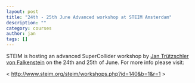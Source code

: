 ```yaml
---
layout: post
title: "24th - 25th June Advanced workshop at STEIM Amsterdam"
description: ""
category: courses
author: jan
tags: []
---
```

<p>STEIM is hosting an advanced SuperCollider workshop by <a href="http://falkenst.com" target="_self">Jan Trützschler von Falkenstein</a> on the 24th and 25th of June. For more info please visit:</p>

<p>&lt; <a title="STEIM workshop" href="http://www.steim.org/steim/workshops.php?id=140&amp;b=1&amp;r=1" target="_blank">http://www.steim.org/steim/workshops.php?id=140&amp;b=1&amp;r=1</a> &gt;</p>
